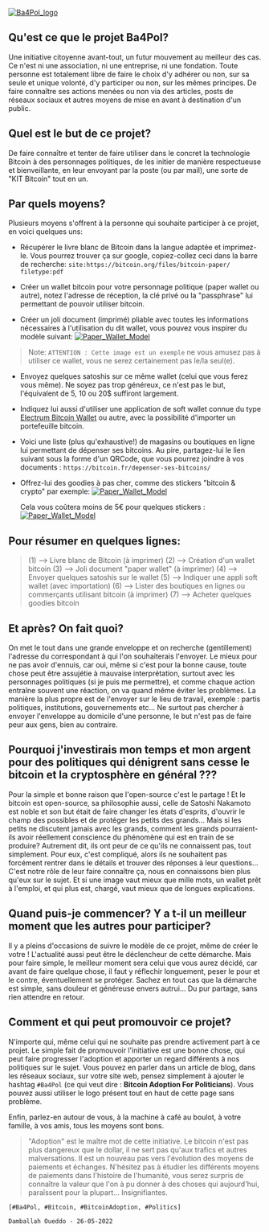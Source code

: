 [![Ba4Pol_logo](https://ipfs.io/ipfs/QmSMj5hnjq7A2rJFx81MjtiEFNWyLQFb2Jec2jVZ1ftS5y)](https://ipfs.io/ipfs/QmSMj5hnjq7A2rJFx81MjtiEFNWyLQFb2Jec2jVZ1ftS5y)

## Qu'est ce que le projet Ba4Pol?

Une initiative citoyenne avant-tout, un futur mouvement au meilleur des cas.
Ce n'est ni une association, ni une entreprise, ni une fondation. Toute personne est totalement libre de faire le choix d'y adhérer ou non, sur sa seule et unique volonté, d'y participer ou non, sur les mêmes principes. De faire connaître ses actions menées ou non via des articles, posts de réseaux sociaux et autres moyens de mise en avant à destination d'un public.

## Quel est le but de ce projet?
De faire connaître et tenter de faire utiliser dans le concret la technologie Bitcoin à des personnages politiques, de les initier de manière respectueuse et bienveillante, en leur envoyant par la poste (ou par mail), une sorte de "KIT Bitcoin" tout en un.

## Par quels moyens?
Plusieurs moyens s'offrent à la personne qui souhaite participer à ce projet, en voici quelques uns:
- Récupérer le livre blanc de Bitcoin dans la langue adaptée et imprimez-le. 
Vous pourrez trouver ça sur google, copiez-collez ceci dans la barre de recherche: 
``` site:https://bitcoin.org/files/bitcoin-paper/ filetype:pdf ```

- Créer un wallet bitcoin pour votre personnage politique (paper wallet ou autre), notez l'adresse de réception, la clé privé ou la "passphrase" lui permettant de pouvoir utiliser bitcoin. 
- Créer un joli document (imprimé) pliable avec toutes les informations nécessaires à l'utilisation du dit wallet, vous pouvez vous inspirer du modèle suivant:
[![Paper_Wallet_Model](https://ipfs.io/ipfs/QmZLYq7W9G5Kn2fbc4jMKgZAiGMspypwGD1q33w8E6Vyh1)](https://ipfs.io/ipfs/QmZLYq7W9G5Kn2fbc4jMKgZAiGMspypwGD1q33w8E6Vyh1)
> Note: `ATTENTION : Cette image est un exemple` ne vous amusez pas à utiliser ce wallet, vous ne serez certainement pas le/la seul(e).

- Envoyez quelques satoshis sur ce même wallet (celui que vous ferez vous même). Ne soyez pas trop généreux, ce n'est pas le but, l'équivalent de 5, 10 ou 20$ suffiront largement.

- Indiquez lui aussi d'utiliser une application de soft wallet connue du type [Electrum Bitcoin Wallet](https://electrum.org/) ou autre, avec la possibilité d'importer un portefeuille bitcoin. 

- Voici une liste (plus qu'exhaustive!) de magasins ou boutiques en ligne lui permettant de dépenser ses bitcoins. Au pire, partagez-lui le lien suivant sous la forme d'un QRCode, que vous pourrez joindre à vos documents : 
``` https://bitcoin.fr/depenser-ses-bitcoins/ ``` 

- Offrez-lui des goodies à pas cher, comme des stickers "bitcoin & crypto" par exemple:
[![Paper_Wallet_Model](https://ipfs.io/ipfs/QmVKkgosV4miKqxsmnkZssJKuYYVscsohjLdT7ewUm6azQ)](https://ipfs.io/ipfs/QmVKkgosV4miKqxsmnkZssJKuYYVscsohjLdT7ewUm6azQ)

    Cela vous coûtera moins de 5€ pour quelques stickers :
[![Paper_Wallet_Model](https://ipfs.io/ipfs/QmYVbum8wTF6fXYHs8PbgFD3wRiZhfQghppdFVvq2di4ie)](https://ipfs.io/ipfs/QmYVbum8wTF6fXYHs8PbgFD3wRiZhfQghppdFVvq2di4ie)


## Pour résumer en quelques lignes:

> (1) --> Livre blanc de Bitcoin (à imprimer)
> (2) --> Création d'un wallet bitcoin
> (3) --> Joli document "paper wallet" (à imprimer)
> (4) --> Envoyer quelques satoshis sur le wallet
> (5) --> Indiquer une appli soft wallet (avec importation)
> (6) --> Lister des boutiques en lignes ou commerçants utilisant bitcoin (à imprimer)
> (7) --> Acheter quelques goodies bitcoin

## Et après? On fait quoi?
On met le tout dans une grande enveloppe et on recherche (gentillement) l'adresse du correspondant à qui l'on souhaiterais l'envoyer. Le mieux pour ne pas avoir d'ennuis, car oui, même si c'est pour la bonne cause, toute chose peut être assujétie à mauvaise interprétation, surtout avec les personnages politiques (si je puis me permettre), et comme chaque action entraîne souvent une réaction, on va quand même éviter les problèmes. La manière la plus propre est de l'envoyer sur le lieu de travail, exemple : partis politiques, institutions, gouvernements etc... Ne surtout pas chercher à envoyer l'enveloppe au  domicile d'une personne, le but n'est pas de faire peur aux gens, bien au contraire.

## Pourquoi j'investirais mon temps et mon argent pour des politiques qui dénigrent sans cesse le bitcoin et la cryptosphère en général ???

Pour la simple et bonne raison que l'open-source c'est le partage !
Et le bitcoin est open-source, sa philosophie aussi, celle de Satoshi Nakamoto est noble et son but était de faire changer les états d'esprits, d'ouvrir le champ des possibles et de protéger les petits des grands... Mais si les petits ne discutent jamais avec les grands, comment les grands pourraient-ils avoir réellement conscience du phénomène qui est en train de se produire? Autrement dit, ils ont peur de ce qu'ils ne connaissent pas, tout simplement. Pour eux, c'est compliqué, alors ils ne souhaitent pas forcément rentrer dans le détails et trouver des réponses à leur questions...
C'est notre rôle de leur faire connaître ça, nous en connaissons bien plus qu'eux sur le sujet.
Et si une image vaut mieux que mille mots, un wallet prêt à l'emploi, et qui plus est, chargé, vaut mieux que de longues explications.

## Quand puis-je commencer? Y a t-il un meilleur moment que les autres pour participer?
Il y a pleins d'occasions de suivre le modèle de ce projet, même de créer le votre !
L'actualité aussi peut être le déclencheur de cette démarche. Mais pour faire simple, 
le meilleur moment sera celui que vous aurez décidé, car avant de faire quelque chose, il faut y réflechir longuement, peser le pour et le contre, éventuellement se protéger. Sachez en tout cas que la démarche est simple, sans douleur et généreuse envers autrui... Du pur partage, sans rien attendre en retour.

## Comment et qui peut promouvoir ce projet?
N'importe qui, même celui qui ne souhaite pas prendre activement part à ce projet. Le simple fait de promouvoir l'initiative est une bonne chose, qui peut faire progresser l'adoption et apporter un regard différents à nos politiques sur le sujet. Vous pouvez en parler dans un article de blog, dans les réseaux sociaux, sur votre site web, pensez simplement à ajouter le hashtag ``` #Ba4Pol ``` (ce qui veut dire : **Bitcoin Adoption For Politicians**). Vous pouvez aussi utiliser le logo présent tout en haut de cette page sans problème.

Enfin, parlez-en autour de vous, à la machine à café au boulot, à votre famille, à vos amis, tous les moyens sont bons.

>"Adoption" est le maître mot de cette initiative.
>Le bitcoin n'est pas plus dangereux que le dollar, il ne sert pas qu'aux trafics et autres malversations. Il est un nouveau pas vers l'évolution des moyens de paiements et échanges. N'hésitez pas à étudier les différents moyens de paiements dans l'histoire de l'humanité, vous serez surpris de connaître la valeur que l'on à pu donner à des choses qui aujourd'hui, paraîssent pour la plupart... Insignifiantes.

``` [#Ba4Pol, #Bitcoin, #BitcoinAdoption, #Politics] ``` 

    Damballah Oueddo - 26-05-2022


